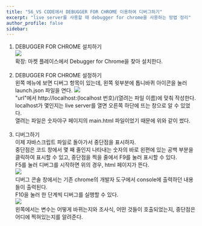 ```yaml
---
title: "56_VS CODE에서 DEBUGGER FOR CHROME 이용하여 디버그하기"
excerpt: "live server를 사용할 때 debugger for chrome을 사용하는 방법 정리"
author_profile: false
sidebar:
---
```

1. DEBUGGER FOR CHROME 설치하기<br>
![](https://github.com/nyj001012/nyj001012.github.io/blob/master/%EB%94%94%EB%B2%84%EA%B7%B8%20%EC%9E%90%EB%A3%8C%EC%82%AC%EC%A7%84%200.png?raw=true)<br>
확장: 마켓 플레이스에서 Debugger for Chrome을 찾아 설치한다.
<br><br>
2. DEBUGGER FOR CHROME 설정하기<br>
왼쪽 메뉴에 보면 디버그 항목이 있는데, 왼쪽 윗부분에 톱니바퀴 아이콘을 눌러 launch.json 파일을 연다.
![](https://github.com/nyj001012/nyj001012.github.io/blob/master/%EB%94%94%EB%B2%84%EA%B7%B8%20%EC%9E%90%EB%A3%8C%EC%82%AC%EC%A7%84%203.png?raw=true)<br>
"url"에서 http://localhost:(localhost 번호)/(열려는 파일 이름)에 맞춰 작성한다.<br>
localhost가 몇인지는 live server를 열면 오른쪽 하단에 뜨는 창으로 알 수 있었다.<br>
열려는 파일은 숫자야구 페이지의 main.html 파일이었기 때문에 위와 같이 썼다.<br><br>
3. 디버그하기<br>
이제 자바스크립트 파일로 돌아가서 중단점을 표시하자.<br>
중단점은 코드 창에서 몇 째 줄인지 나타내는 숫자의 바로 왼편에 있는 공백 부분을 클릭하여 표시할 수 있고,
중단점을 찍을 줄에서 F9를 눌러 표시할 수 있다.<br>
F5를 눌러 디버그를 시작하면 위의 경우, html 페이지가 뜬다.<br>
![](https://github.com/nyj001012/nyj001012.github.io/blob/master/%EB%94%94%EB%B2%84%EA%B7%B8%20%EC%9E%90%EB%A3%8C%EC%82%AC%EC%A7%84%201.png?raw=true)<br>
디버그 콘솔 창에서는 기존 chrome의 개발자 도구에서 console에 출력하던 내용들이 출력된다.<br>
F10을 눌러 한 단계씩 디버그를 실행할 수 있다.<br>
![](https://github.com/nyj001012/nyj001012.github.io/blob/master/%EB%94%94%EB%B2%84%EA%B7%B8%20%EC%9E%90%EB%A3%8C%EC%82%AC%EC%A7%84%202.png?raw=true)<br>
왼쪽에서는 변수는 어떻게 바뀌는지와 조사식, 어떤 것들이 호출되었는지, 중단점은 어디에 찍혀있는지를 알려준다.
